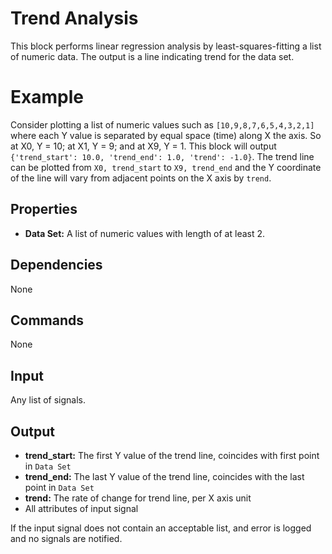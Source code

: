 Trend Analysis
==============

This block performs linear regression analysis by least-squares-fitting a list of numeric data. The output is a line indicating trend for the data set.

Example
===========

Consider plotting a list of numeric values such as `[10,9,8,7,6,5,4,3,2,1]` where each Y value is separated by equal space (time) along X the axis. So at X0, Y = 10; at X1, Y = 9; and at X9, Y = 1. This block will output `{'trend_start': 10.0, 'trend_end': 1.0, 'trend': -1.0}`. The trend line can be plotted from `X0, trend_start` to `X9, trend_end` and the Y coordinate of the line will vary from adjacent points on the X axis by `trend`.

Properties
--------------
* **Data Set:** A list of numeric values with length of at least 2.

Dependencies
----------------
None

Commands
----------------
None

Input
-------
Any list of signals.

Output
---------
* **trend_start:** The first Y value of the trend line, coincides with first point in `Data Set`
* **trend_end:** The last Y value of the trend line, coincides with the last point in `Data Set`
* **trend:** The rate of change for trend line, per X axis unit
* All attributes of input signal

If the input signal does not contain an acceptable list, and error is logged and no signals are notified.